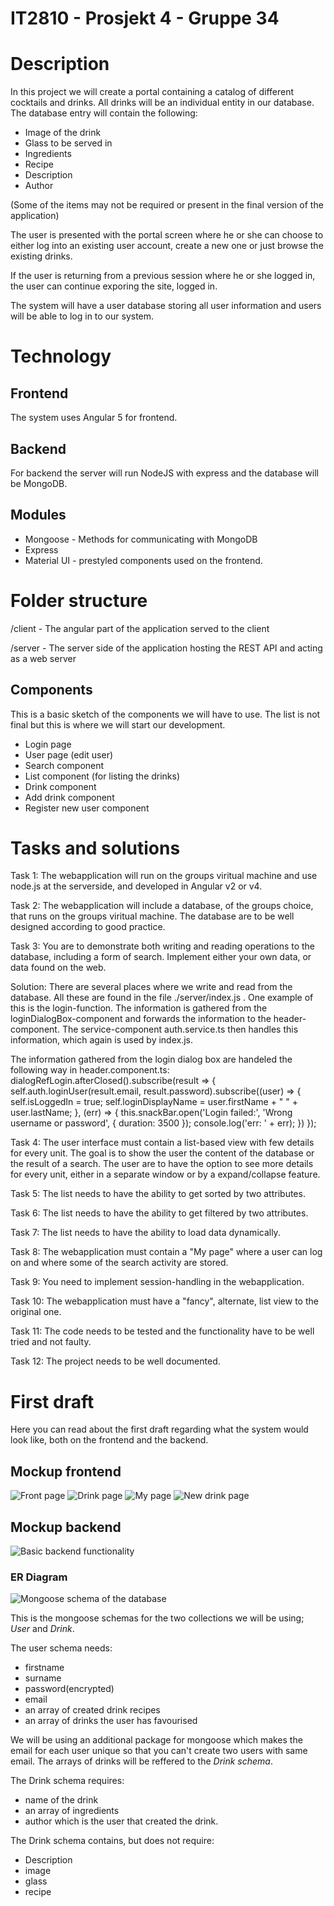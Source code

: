 # IT2810 - Prosjekt 4 - Gruppe 34

# Description

In this project we will create a portal containing a catalog of different cocktails and drinks. All drinks will be an individual entity in our database. The database entry will contain the following:
* Image of the drink
* Glass to be served in
* Ingredients
* Recipe
* Description
* Author

(Some of the items may not be required or present in the final version of the application)

The user is presented with the portal screen where he or she can choose to either log into an existing user account, create a new one or just browse the existing drinks.

If the user is returning from a previous session where he or she logged in, the user can continue exporing the site, logged in.

The system will have a user database storing all user information and users will be able to log in to our system. 

# Technology

## Frontend
The system uses Angular 5 for frontend.

## Backend
For backend the server will run NodeJS with express and the database will be MongoDB.

## Modules
* Mongoose - Methods for communicating with MongoDB
* Express
* Material UI - prestyled components used on the frontend.

# Folder structure

/client - The angular part of the application served to the client

/server - The server side of the application hosting the REST API and acting as a web server

## Components

This is a basic sketch of the components we will have to use. The list is not final but this is where we will start our development.

- Login page
- User page (edit user)
- Search component
- List component (for listing the drinks)
- Drink component
- Add drink component
- Register new user component

# Tasks and solutions

Task 1: 
The webapplication will run on the groups viritual machine and use node.js at the serverside, and developed in Angular v2 or v4. 

Task 2:
The webapplication will include a database, of the groups choice, that runs on the groups viritual machine. The database are to be well designed according to good practice. 

Task 3: 
You are to demonstrate both writing and reading operations to the database, including a form of search. Implement either your own data, or data found on the web.

Solution:
There are several places where we write and read from the database. All these are found in the file ./server/index.js .
One example of this is the login-function. The information is gathered from the loginDialogBox-component and forwards the       information to the header-component. The service-component auth.service.ts then handles this information, which again is used by index.js. 

The information gathered from the login dialog box are handeled the following way in header.component.ts:
    dialogRefLogin.afterClosed().subscribe(result => {
          self.auth.loginUser(result.email, result.password).subscribe((user) => {
            self.isLoggedIn = true;
            self.loginDisplayName = user.firstName + " " + user.lastName;
          }, (err) => {
            this.snackBar.open('Login failed:', 'Wrong username or password', {
              duration: 3500
            });
            console.log('err: ' + err);
          })
        });

Task 4:
The user interface must contain a list-based view with few details for every unit. The goal is to show the user the content of the database or the result of a search. The user are to have the option to see more details for every unit, either in a separate window or by a expand/collapse feature.

Task 5:
The list needs to have the ability to get sorted by two attributes. 

Task 6: 
The list needs to have the ability to get filtered by two attributes. 

Task 7:
The list needs to have the ability to load data dynamically.

Task 8:
The webapplication must contain a "My page" where a user can log on and where some of the search activity are stored. 

Task 9:
You need to implement session-handling in the webapplication.

Task 10:
The webapplication must have a "fancy", alternate, list view to the original one.

Task 11:
The code needs to be tested and the functionality have to be well tried and not faulty.

Task 12:
The project needs to be well documented. 

# First draft
Here you can read about the first draft regarding what the system would look like, both on the frontend and the backend. 

## Mockup frontend
![Front page](/README-Images/Mock1.png)
![Drink page](/README-Images/Mock2.png)
![My page](/README-Images/Mock3.png)
![New drink page](/README-Images/Mock4.png)


## Mockup backend
![Basic backend functionality](/README-Images/backendMockup.png)

### ER Diagram
![Mongoose schema of the database](/README-Images/databaseER.png)

This is the mongoose schemas for the two collections we will be using; _User_ and _Drink_.

The user schema needs:
* firstname
* surname
* password(encrypted)
* email
* an array of created drink recipes 
* an array of drinks the user has favourised

We will be using an additional package for mongoose which makes the email for each user unique so that you can't create two users with same email. 
The arrays of drinks will be reffered to the _Drink schema_.

The Drink schema requires:
* name of the drink
* an array of ingredients
* author which is the user that created the drink.

The Drink schema contains, but does not require:
* Description
* image
* glass
* recipe


